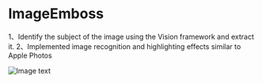 # ImageEmboss
1、Identify the subject of the image using the Vision framework and extract it.
2、Implemented image recognition and highlighting effects similar to Apple Photos


![Image text](https://github.com/kvin-van/ImageEmboss/blob/main/2025.gif)
